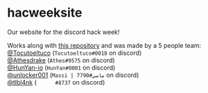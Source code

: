 # hacweeksite
Our website for the discord hack week!

Works along with [this repository](https://github.com/Tocutoeltuco/hackweekbot) and was made by a 5 people team:
[@Tocutoeltuco](https://github.com/Tocutoeltuco) (`Tocutoeltuco#0018` on discord)<br>
[@Athesdrake](https://github.com/Athesdrake) (`Athes#9575` on discord)<br>
[@HunYan-io](https://github.com/HunYan-io) (`HunYan#0001` on discord)<br>
[@unlocker001](https://github.com/unlocker001) (`Massi | ماسي#7790` on discord)<br>
[@tlbl4nk](https://github.com/tlbl4nk) (`󠂪󠂪 󠂪󠂪 󠂪󠂪󠂪󠂪 󠂪󠂪 󠂪󠂪󠂪󠂪 󠂪󠂪 󠂪󠂪#8737` on discord)